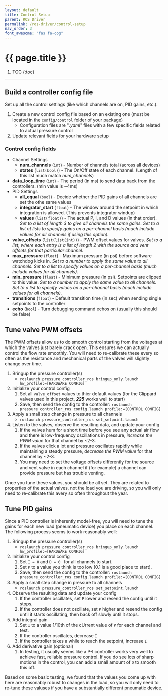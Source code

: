 ```yaml
---
layout: default
title: Control Setup
parent: ROS Driver
permalink: /ros-driver/control-setup
nav_order: 3
font_awesome: "fas fa-cog"
---
```



# <i class="{{ page.font_awesome }}"></i> {{ page.title }}


1. TOC
{:toc}

---


## Build a controller config file
Set up all the control settings (like which channels are on, PID gains, etc.).

1. Create a new control config file based on an existing one (must be located in the `config/control` folder of your package)
    - Configuration files are "*.yaml*" files with a few specific fields related to actual pressure control
2. Update relevant fields for your hardware setup

### Control config fields
- Channel Settings
	- **num_channels** (`int`) - Number of channels total (across all devices)
	- **states** (`list(bool)`) - The On/Off state of each channel. (Length of this list much match _num_channels_)
- **data_loop_time** (`int`) - The period (in ms) to send data back from the controllers. (min value is ~4ms)
- PID Settings
	- **all_equal** (`bool`) - Decide whether the PID gains of all channels are set the othe same values
	- **integrator_start** (`float`) - The window around the setpoint in which integration is allowed. (This prevents integrator windup)
	- **values** (`list(float)`) - The actual P, I, and D values (in that order). _Set to a list of length 3 to give all channels the same gains. Set to a list of lists to specify gains on a per-channel basis (much include values for all channels if using this option)._
- **valve_offsets** (`list(list(int))`) - PWM offset values for valves. _Set to a list, where each entry is a list of length 2 with the source and vent offsets for that particular channel._
- **max_pressure** (`float`) - Maximum pressure (in psi) before software watchdog kicks in. _Set to a number to apply the same value to all channels. Set to a list to specify values on a per-channel basis (much include values for all channels)._
- **min_pressure** (`float`) - Minimum pressure (in psi). Setpoints are clipped to this value. _Set to a number to apply the same value to all channels. Set to a list to specify values on a per-channel basis (much include values for all channels)._
- **transitions** (`float`) - Default transition time (in sec) when sending single setpoints to the controller
- **echo** (`bool`) - Turn debugging command echos on (usually this should be false)


## Tune valve PWM offsets
The PWM offsets allow us to do smooth control starting from the voltages at which the valves just barely crack open. This ensures we can actually control the flow rate smoothly. You will need to re-calibrate these every so often as the resistance and mechanical parts of the valves will slightly change over time.

1. Bringup the pressure controller(s)
	- `roslaunch pressure_controller_ros bringup_only.launch hw_profile:=[HARDWARE CONFIG]`
2. Initialize your control config
	1. Set all `valve_offset` values to thier default values (for the Clippard valves used in this project, _**225**_ works well to start)
	2. Save, then send the config to the controller: `roslaunch pressure_controller_ros config.launch profile:=[CONTROL CONFIG]`
3. Apply a small step change in pressure to all channels
	- `roslaunch pressure_controller_ros set_setpoint.launch`
4. Listen to the valves, observe the resulting data, and update your config
	1. If the valves hum for a short time before you see any actual air flow and there is low-frequency oscillations in pressure, *increase the PWM value* for that channel by ~2-3.
	2. If the valves click a lot and pressure oscillates rapidly while maintaining a steady pressure, *decrease the PWM value* for that channel by ~2-3.
	4. You may need to set the voltage offsets differently for the source and vent valve in each channel if (for example) a channel can provide pressure but has trouble venting.

Once you tune these values, you should be all set. They are related to properties of the actual valves, not the load you are driving, so you will only need to re-calibrate this avery so often throughout the year.


## Tune PID gains
Since a PID controller is inherently model-free, you will need to tune the gains for each new load (pneumatic device) you place on each channel. The following process seems to work reasonably well:

1. Bringup the pressure controller(s)
	- `roslaunch pressure_controller_ros bringup_only.launch hw_profile:=[HARDWARE CONFIG]`
2. Initialize your control config
	1. Set `I = 0` and `D = 0 ` for all channels to start.
	2. Set `P` to a value you think is too low (0.1 is a good place to start).
	3. Save, then send the config to the controller: `roslaunch pressure_controller_ros config.launch profile:=[CONTROL CONFIG]`
3. Apply a small step change in pressure to all channels
	- `roslaunch pressure_controller_ros set_setpoint.launch`
4. Observe the resulting data and update your config
	1. If the controller oscillates, set `P` lower and resend the config until it stops.
	2. If the controller does not oscillate, set `P` higher and resend the config until it starts oscillating, then back off slowly until it stops.
5. Add integral gain
	1. Set `I` to a value 1/10th of the cUrrent value of `P` for each channel and test.
	2. If the controller oscillates, decrease `I`
	3. If the controller takes a while to reach the setpoint, increase `I`
6. Add derivative gain (optional)
	1. In testing, it usually seems like a P-I controller works very well to achieve fast, reliable pressure control. If you do see lots of sharp motions in the control, you can add a small amount of `D` to smooth this off.

Based on some basic testing, we found that the values you come up with here are reasonably robust to changes in the load, so you will only need to re-tune these valuses if you have a substantially different pneumatic device.